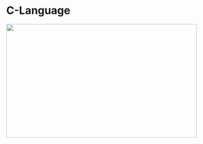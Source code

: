 # C-Language

<img src="https://www.technotification.com/wp-content/uploads/2018/08/is-c-programming-still-worth-learning.png"  width="100%" height="300">
